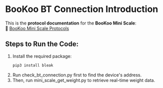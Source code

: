 # **BooKoo BT Connection Introduction**  

This is the **protocol documentation** for the **BooKoo Mini Scale**:  
🔗 [BooKoo Mini Scale Protocols](https://github.com/BooKooCode/OpenSource/blob/main/bookoo_mini_scale/protocols.md)  

## **Steps to Run the Code:**  
1. Install the required package:  
   ```bash
   pip3 install bleak
   ```
2. Run check_bt_connection.py first to find the device's address.
3. Then, run mini_scale_get_weight.py to retrieve real-time weight data.